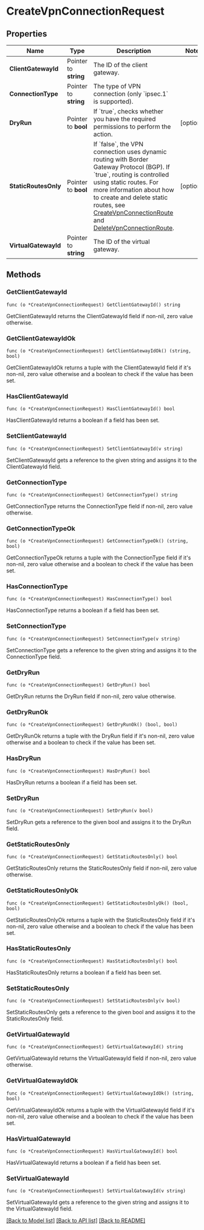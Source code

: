 # CreateVpnConnectionRequest

## Properties

Name | Type | Description | Notes
------------ | ------------- | ------------- | -------------
**ClientGatewayId** | Pointer to **string** | The ID of the client gateway. | 
**ConnectionType** | Pointer to **string** | The type of VPN connection (only &#x60;ipsec.1&#x60; is supported). | 
**DryRun** | Pointer to **bool** | If &#x60;true&#x60;, checks whether you have the required permissions to perform the action. | [optional] 
**StaticRoutesOnly** | Pointer to **bool** | If &#x60;false&#x60;, the VPN connection uses dynamic routing with Border Gateway Protocol (BGP). If &#x60;true&#x60;, routing is controlled using static routes. For more information about how to create and delete static routes, see [CreateVpnConnectionRoute](#createvpnconnectionroute) and [DeleteVpnConnectionRoute](#deletevpnconnectionroute). | [optional] 
**VirtualGatewayId** | Pointer to **string** | The ID of the virtual gateway. | 

## Methods

### GetClientGatewayId

`func (o *CreateVpnConnectionRequest) GetClientGatewayId() string`

GetClientGatewayId returns the ClientGatewayId field if non-nil, zero value otherwise.

### GetClientGatewayIdOk

`func (o *CreateVpnConnectionRequest) GetClientGatewayIdOk() (string, bool)`

GetClientGatewayIdOk returns a tuple with the ClientGatewayId field if it's non-nil, zero value otherwise
and a boolean to check if the value has been set.

### HasClientGatewayId

`func (o *CreateVpnConnectionRequest) HasClientGatewayId() bool`

HasClientGatewayId returns a boolean if a field has been set.

### SetClientGatewayId

`func (o *CreateVpnConnectionRequest) SetClientGatewayId(v string)`

SetClientGatewayId gets a reference to the given string and assigns it to the ClientGatewayId field.

### GetConnectionType

`func (o *CreateVpnConnectionRequest) GetConnectionType() string`

GetConnectionType returns the ConnectionType field if non-nil, zero value otherwise.

### GetConnectionTypeOk

`func (o *CreateVpnConnectionRequest) GetConnectionTypeOk() (string, bool)`

GetConnectionTypeOk returns a tuple with the ConnectionType field if it's non-nil, zero value otherwise
and a boolean to check if the value has been set.

### HasConnectionType

`func (o *CreateVpnConnectionRequest) HasConnectionType() bool`

HasConnectionType returns a boolean if a field has been set.

### SetConnectionType

`func (o *CreateVpnConnectionRequest) SetConnectionType(v string)`

SetConnectionType gets a reference to the given string and assigns it to the ConnectionType field.

### GetDryRun

`func (o *CreateVpnConnectionRequest) GetDryRun() bool`

GetDryRun returns the DryRun field if non-nil, zero value otherwise.

### GetDryRunOk

`func (o *CreateVpnConnectionRequest) GetDryRunOk() (bool, bool)`

GetDryRunOk returns a tuple with the DryRun field if it's non-nil, zero value otherwise
and a boolean to check if the value has been set.

### HasDryRun

`func (o *CreateVpnConnectionRequest) HasDryRun() bool`

HasDryRun returns a boolean if a field has been set.

### SetDryRun

`func (o *CreateVpnConnectionRequest) SetDryRun(v bool)`

SetDryRun gets a reference to the given bool and assigns it to the DryRun field.

### GetStaticRoutesOnly

`func (o *CreateVpnConnectionRequest) GetStaticRoutesOnly() bool`

GetStaticRoutesOnly returns the StaticRoutesOnly field if non-nil, zero value otherwise.

### GetStaticRoutesOnlyOk

`func (o *CreateVpnConnectionRequest) GetStaticRoutesOnlyOk() (bool, bool)`

GetStaticRoutesOnlyOk returns a tuple with the StaticRoutesOnly field if it's non-nil, zero value otherwise
and a boolean to check if the value has been set.

### HasStaticRoutesOnly

`func (o *CreateVpnConnectionRequest) HasStaticRoutesOnly() bool`

HasStaticRoutesOnly returns a boolean if a field has been set.

### SetStaticRoutesOnly

`func (o *CreateVpnConnectionRequest) SetStaticRoutesOnly(v bool)`

SetStaticRoutesOnly gets a reference to the given bool and assigns it to the StaticRoutesOnly field.

### GetVirtualGatewayId

`func (o *CreateVpnConnectionRequest) GetVirtualGatewayId() string`

GetVirtualGatewayId returns the VirtualGatewayId field if non-nil, zero value otherwise.

### GetVirtualGatewayIdOk

`func (o *CreateVpnConnectionRequest) GetVirtualGatewayIdOk() (string, bool)`

GetVirtualGatewayIdOk returns a tuple with the VirtualGatewayId field if it's non-nil, zero value otherwise
and a boolean to check if the value has been set.

### HasVirtualGatewayId

`func (o *CreateVpnConnectionRequest) HasVirtualGatewayId() bool`

HasVirtualGatewayId returns a boolean if a field has been set.

### SetVirtualGatewayId

`func (o *CreateVpnConnectionRequest) SetVirtualGatewayId(v string)`

SetVirtualGatewayId gets a reference to the given string and assigns it to the VirtualGatewayId field.


[[Back to Model list]](../README.md#documentation-for-models) [[Back to API list]](../README.md#documentation-for-api-endpoints) [[Back to README]](../README.md)



